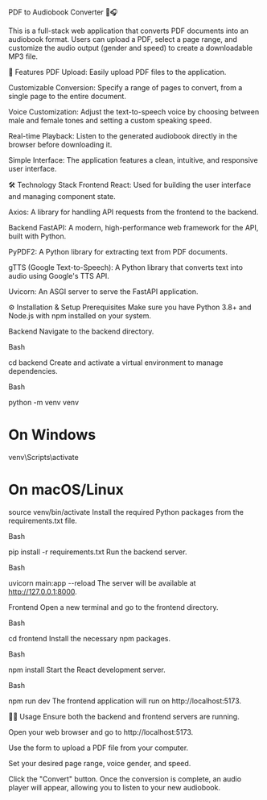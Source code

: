 PDF to Audiobook Converter 📖🎧

This is a full-stack web application that converts PDF documents into an audiobook format. Users can upload a PDF, select a page range, and customize the audio output (gender and speed) to create a downloadable MP3 file.

🚀 Features
PDF Upload: Easily upload PDF files to the application.

Customizable Conversion: Specify a range of pages to convert, from a single page to the entire document.

Voice Customization: Adjust the text-to-speech voice by choosing between male and female tones and setting a custom speaking speed.

Real-time Playback: Listen to the generated audiobook directly in the browser before downloading it.

Simple Interface: The application features a clean, intuitive, and responsive user interface.

🛠️ Technology Stack
Frontend
React: Used for building the user interface and managing component state.

Axios: A library for handling API requests from the frontend to the backend.

Backend
FastAPI: A modern, high-performance web framework for the API, built with Python.

PyPDF2: A Python library for extracting text from PDF documents.

gTTS (Google Text-to-Speech): A Python library that converts text into audio using Google's TTS API.

Uvicorn: An ASGI server to serve the FastAPI application.

⚙️ Installation & Setup
Prerequisites
Make sure you have Python 3.8+ and Node.js with npm installed on your system.

Backend
Navigate to the backend directory.

Bash

cd backend
Create and activate a virtual environment to manage dependencies.

Bash

python -m venv venv
# On Windows
venv\Scripts\activate
# On macOS/Linux
source venv/bin/activate
Install the required Python packages from the requirements.txt file.

Bash

pip install -r requirements.txt
Run the backend server.

Bash

uvicorn main:app --reload
The server will be available at http://127.0.0.1:8000.

Frontend
Open a new terminal and go to the frontend directory.

Bash

cd frontend
Install the necessary npm packages.

Bash

npm install
Start the React development server.

Bash

npm run dev
The frontend application will run on http://localhost:5173.

👨‍💻 Usage
Ensure both the backend and frontend servers are running.

Open your web browser and go to http://localhost:5173.

Use the form to upload a PDF file from your computer.

Set your desired page range, voice gender, and speed.

Click the "Convert" button. Once the conversion is complete, an audio player will appear, allowing you to listen to your new audiobook.






